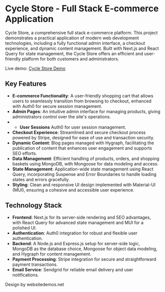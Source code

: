 # Cycle Store - Full Stack E-commerce Application

Cycle Store, a comprehensive full stack e-commerce platform. This project demonstrates a practical application of modern web development technologies, including a fully functional admin interface, a checkout experience, and dynamic content management. Built with Next.js and React Query for state management, the Cycle Store offers an efficient and user-friendly platform for both customers and administrators.

Live demo: [Cycle Store Demo](https://commerce-app-kappa.vercel.app)

## Key Features

- **E-commerce Functionality**: A user-friendly shopping cart that allows users to seamlessly transition from browsing to checkout, enhanced with Auth0 for secure session management.
- **Admin Pages**: An intuitive admin interface for managing products, giving administrators control over the site's operations.
- - **User Sessions** Auth0 for user session management.
- **Checkout Experience**: Streamlined and secure checkout process powered by Stripe, designed for ease of use and transaction security.
- **Dynamic Content**: Blog pages managed with Hygraph, facilitating the publication of content that enhances user engagement and supports SEO efforts.
- **Data Management**: Efficient handling of products, orders, and shopping baskets using MongoDB, with Mongoose for data modeling and access.
- **State Management**: Application-wide state management using React Query, incorporating Suspense and Error Boundaries to handle loading states and errors gracefully.
- **Styling**: Clean and responsive UI design implemented with Material-UI (MUI), ensuring a cohesive and accessible user experience.

## Technology Stack

- **Frontend**: Next.js for its server-side rendering and SEO advantages, with React Query for advanced state management and MUI for a polished UI.
- **Authentication**: Auth0 integration for robust and flexible user authentication.
- **Backend**: A Node.js and Express.js setup for server-side logic, MongoDB as the database choice, Mongoose for object data modeling, and Hygraph for content management.
- **Payment Processing**: Stripe integration for secure and straightforward payment transactions.
- **Email Service**: Sendgrid for reliable email delivery and user notifications.

Design by websitedemos.net
